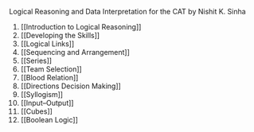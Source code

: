 
Logical Reasoning and  Data Interpretation for  the CAT by Nishit K. Sinha

1. [[Introduction to Logical Reasoning]]
2. [[Developing the Skills]]
3. [[Logical Links]]
4. [[Sequencing and Arrangement]]
5. [[Series]]
6. [[Team Selection]]
7. [[Blood Relation]]
8. [[Directions Decision Making]]
9. [[Syllogism]]
10. [[Input–Output]]
11. [[Cubes]]
12. [[Boolean Logic]]